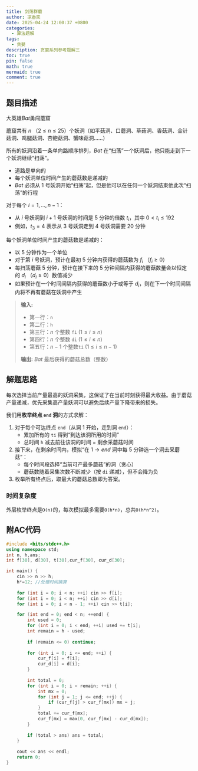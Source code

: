 ```yaml
---
title: 剑荡群蘑
author: 凉香栾
date: 2025-04-24 12:00:37 +0800
categories:
  - 算法题解
tags:
  - 贪婪
description: 贪婪系列参考题解三
toc: true
pin: false
math: true
mermaid: true
comment: true
---
```


## 题目描述

大英雄$Bat$勇闯蘑窟

蘑窟共有 $n$ （$2 \leq n \leq 25$）个妖洞（如平菇洞、口蘑洞、草菇洞、香菇洞、金针菇洞、鸡腿菇洞、杏鲍菇洞、蟹味菇洞……）

所有的妖洞沿着一条单向路顺序排列，$Bat$ 在“扫荡”一个妖洞后，他只能走到下一个妖洞继续“扫荡”。
- 道路是单向的
- 每个妖洞单位时间产生的蘑菇数是递减的
- $Bat$ 必须从 $1$ 号妖洞开始“扫荡”起，但是他可以在任何一个妖洞结束他此次“扫荡”的行程

对于每个 $i = 1, \dots, n - 1$：
- 从 $i$ 号妖洞到 $i+1$ 号妖洞的时间是 $5$ 分钟的倍数 $t_i$，其中 $0 < t_i \leq 192$
- 例如，$t_3 = 4$ 表示从 $3$ 号妖洞走到 $4$ 号妖洞需要 $20$ 分钟

每个妖洞单位时间产生的蘑菇数是递减的：

- 以 $5$ 分钟作为一个单位
- 对于第 $i$ 号妖洞，预计在最初 $5$ 分钟内获得的蘑菇数为 $f_i$ （$f_i \geq 0$）
- 每扫荡蘑菇 $5$ 分钟，预计在接下来的 $5$ 分钟间隔内获得的蘑菇数量会以恒定的 $d_i$ （$d_i \geq 0$）数值减少
- 如果预计在一个时间间隔内获得的蘑菇数小于或等于 $d_i$，则在下一个时间间隔内将不再有蘑菇在妖洞中产生

> **输入:**
> - 第一行：`n`
> - 第二行：`h` 
> - 第三行：$n$ 个整数 `fi` $(1 \leq i \leq n)$
> - 第四行：$n$ 个整数 `di` $(1 \leq i \leq n)$
> - 第五行：$n - 1$ 个整数`ti`  $(1 \leq i \leq n - 1)$
>
> **输出:**
> $Bat$ 最后获得的蘑菇总数（整数）


## 解题思路

每次选择当前产量最高的妖洞采集，这保证了在当前时刻获得最大收益。由于蘑菇产量递减，优先采集高产量妖洞可以避免后续产量下降带来的损失。

我们用**枚举终点 `end` 洞**的方式求解：

1. 对于每个可达终点 `end`（从洞 $1$ 开始，走到洞 `end`）：
    - 累加所有的 `ti` 得到“到达该洞所用的时间”
    - 总时间 `h` 减去前往该洞的时间 = 剩余采蘑菇时间
2. 接下来，在剩余时间内，模拟“在 $1 \to end$ 洞中每 $5$ 分钟选一个洞去采蘑菇”：
    - 每个时间段选择“当前可产最多蘑菇”的洞（贪心）
    - 蘑菇数随着采集次数不断减少（按 `di` 递减），但不会降为负
3. 枚举所有终点后，取最大的蘑菇总数即为答案。


### 时间复杂度

外层枚举终点是`O(n)`的，每次模拟最多需要`O(h*n)`，总共`O(h*n^2)`。

## 附AC代码

```cpp
#include <bits/stdc++.h>  
using namespace std;  
int n, h,ans;  
int f[30], d[30], t[30],cur_f[30], cur_d[30];  

int main() {  
    cin >> n >> h;  
    h*=12; //处理时间换算
  
    for (int i = 0; i < n; ++i) cin >> f[i]; 
    for (int i = 0; i < n; ++i) cin >> d[i]; 
    for (int i = 0; i < n - 1; ++i) cin >> t[i]; 

    for (int end = 0; end < n; ++end) {  
        int used = 0;  
        for (int i = 0; i < end; ++i) used += t[i];  
        int remain = h - used;  
  
        if (remain <= 0) continue;  
  
        for (int i = 0; i <= end; ++i) {  
            cur_f[i] = f[i];  
            cur_d[i] = d[i];  
        }  
  
        int total = 0;  
        for (int i = 0; i < remain; ++i) {  
            int mx = 0;  
            for (int j = 1; j <= end; ++j) {  
                if (cur_f[j] > cur_f[mx]) mx = j;  
            }  
            total += cur_f[mx];  
            cur_f[mx] = max(0, cur_f[mx] - cur_d[mx]);  
        }  
  
        if (total > ans) ans = total;  
    }  
  
	cout << ans << endl;
    return 0;  
}
```